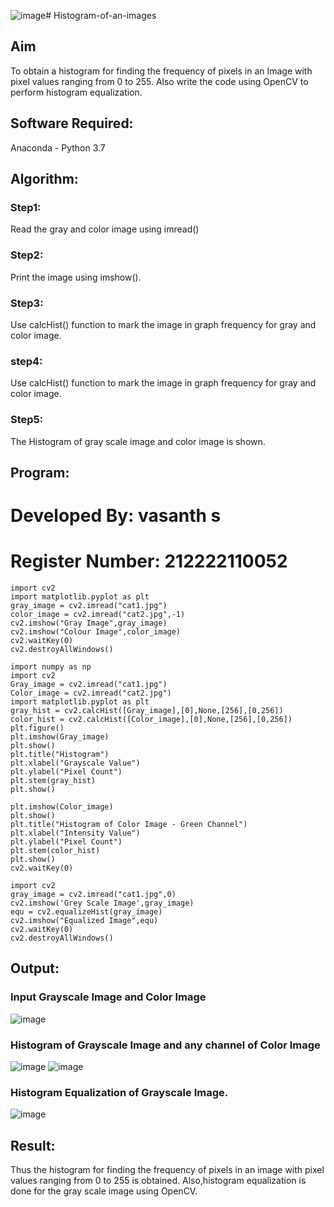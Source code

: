 ![image](https://github.com/vasanth0908/Histogram-of-an-images/assets/122000018/152b428b-9f1c-4f65-88df-a01e8fe48c54)# Histogram-of-an-images
## Aim
To obtain a histogram for finding the frequency of pixels in an Image with pixel values ranging from 0 to 255. Also write the code using OpenCV to perform histogram equalization.

## Software Required:
Anaconda - Python 3.7

## Algorithm:
### Step1:
Read the gray and color image using imread()

### Step2:
Print the image using imshow().



### Step3:
Use calcHist() function to mark the image in graph frequency for gray and color image.

### step4:
Use calcHist() function to mark the image in graph frequency for gray and color image.

### Step5:
The Histogram of gray scale image and color image is shown.


## Program:

# Developed By: vasanth s
# Register Number: 212222110052
```
import cv2
import matplotlib.pyplot as plt
gray_image = cv2.imread("cat1.jpg")
color_image = cv2.imread("cat2.jpg",-1)
cv2.imshow("Gray Image",gray_image)
cv2.imshow("Colour Image",color_image)
cv2.waitKey(0)
cv2.destroyAllWindows()
```
```
import numpy as np
import cv2
Gray_image = cv2.imread("cat1.jpg")
Color_image = cv2.imread("cat2.jpg")
import matplotlib.pyplot as plt
gray_hist = cv2.calcHist([Gray_image],[0],None,[256],[0,256])
color_hist = cv2.calcHist([Color_image],[0],None,[256],[0,256])
plt.figure()
plt.imshow(Gray_image)
plt.show()
plt.title("Histogram")
plt.xlabel("Grayscale Value")
plt.ylabel("Pixel Count")
plt.stem(gray_hist)
plt.show()
```
```
plt.imshow(Color_image)
plt.show()
plt.title("Histogram of Color Image - Green Channel")
plt.xlabel("Intensity Value")
plt.ylabel("Pixel Count")
plt.stem(color_hist)
plt.show()
cv2.waitKey(0)
```
```
import cv2
gray_image = cv2.imread("cat1.jpg",0)
cv2.imshow('Grey Scale Image',gray_image)
equ = cv2.equalizeHist(gray_image)
cv2.imshow("Equalized Image",equ)
cv2.waitKey(0)
cv2.destroyAllWindows()
```
## Output:
### Input Grayscale Image and Color Image
![image](https://github.com/vasanth0908/Histogram-of-an-images/assets/122000018/10dc3c44-c0a9-4e58-964a-fd6b4d6efbbf)



### Histogram of Grayscale Image and any channel of Color Image

![image](https://github.com/vasanth0908/Histogram-of-an-images/assets/122000018/7068addc-773a-4ddc-9031-c9f6e84ff755)
![image](https://github.com/vasanth0908/Histogram-of-an-images/assets/122000018/b7b51d5c-1a34-4f8a-9d2a-f2af44eafb03)


### Histogram Equalization of Grayscale Image.

![image](https://github.com/vasanth0908/Histogram-of-an-images/assets/122000018/874d6770-8b25-49e8-ac46-9c07735d4ee6)



## Result: 
Thus the histogram for finding the frequency of pixels in an image with pixel values ranging from 0 to 255 is obtained. Also,histogram equalization is done for the gray scale image using OpenCV.
